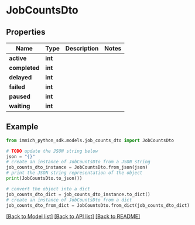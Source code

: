 # JobCountsDto


## Properties

Name | Type | Description | Notes
------------ | ------------- | ------------- | -------------
**active** | **int** |  | 
**completed** | **int** |  | 
**delayed** | **int** |  | 
**failed** | **int** |  | 
**paused** | **int** |  | 
**waiting** | **int** |  | 

## Example

```python
from immich_python_sdk.models.job_counts_dto import JobCountsDto

# TODO update the JSON string below
json = "{}"
# create an instance of JobCountsDto from a JSON string
job_counts_dto_instance = JobCountsDto.from_json(json)
# print the JSON string representation of the object
print(JobCountsDto.to_json())

# convert the object into a dict
job_counts_dto_dict = job_counts_dto_instance.to_dict()
# create an instance of JobCountsDto from a dict
job_counts_dto_from_dict = JobCountsDto.from_dict(job_counts_dto_dict)
```
[[Back to Model list]](../README.md#documentation-for-models) [[Back to API list]](../README.md#documentation-for-api-endpoints) [[Back to README]](../README.md)



